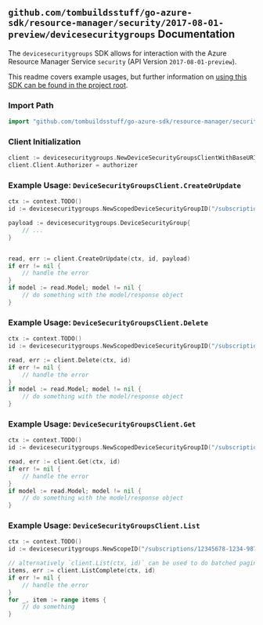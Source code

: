
## `github.com/tombuildsstuff/go-azure-sdk/resource-manager/security/2017-08-01-preview/devicesecuritygroups` Documentation

The `devicesecuritygroups` SDK allows for interaction with the Azure Resource Manager Service `security` (API Version `2017-08-01-preview`).

This readme covers example usages, but further information on [using this SDK can be found in the project root](https://github.com/tombuildsstuff/go-azure-sdk/tree/main/docs).

### Import Path

```go
import "github.com/tombuildsstuff/go-azure-sdk/resource-manager/security/2017-08-01-preview/devicesecuritygroups"
```


### Client Initialization

```go
client := devicesecuritygroups.NewDeviceSecurityGroupsClientWithBaseURI("https://management.azure.com")
client.Client.Authorizer = authorizer
```


### Example Usage: `DeviceSecurityGroupsClient.CreateOrUpdate`

```go
ctx := context.TODO()
id := devicesecuritygroups.NewScopedDeviceSecurityGroupID("/subscriptions/12345678-1234-9876-4563-123456789012/resourceGroups/some-resource-group", "deviceSecurityGroupValue")

payload := devicesecuritygroups.DeviceSecurityGroup{
	// ...
}


read, err := client.CreateOrUpdate(ctx, id, payload)
if err != nil {
	// handle the error
}
if model := read.Model; model != nil {
	// do something with the model/response object
}
```


### Example Usage: `DeviceSecurityGroupsClient.Delete`

```go
ctx := context.TODO()
id := devicesecuritygroups.NewScopedDeviceSecurityGroupID("/subscriptions/12345678-1234-9876-4563-123456789012/resourceGroups/some-resource-group", "deviceSecurityGroupValue")

read, err := client.Delete(ctx, id)
if err != nil {
	// handle the error
}
if model := read.Model; model != nil {
	// do something with the model/response object
}
```


### Example Usage: `DeviceSecurityGroupsClient.Get`

```go
ctx := context.TODO()
id := devicesecuritygroups.NewScopedDeviceSecurityGroupID("/subscriptions/12345678-1234-9876-4563-123456789012/resourceGroups/some-resource-group", "deviceSecurityGroupValue")

read, err := client.Get(ctx, id)
if err != nil {
	// handle the error
}
if model := read.Model; model != nil {
	// do something with the model/response object
}
```


### Example Usage: `DeviceSecurityGroupsClient.List`

```go
ctx := context.TODO()
id := devicesecuritygroups.NewScopeID("/subscriptions/12345678-1234-9876-4563-123456789012/resourceGroups/some-resource-group")

// alternatively `client.List(ctx, id)` can be used to do batched pagination
items, err := client.ListComplete(ctx, id)
if err != nil {
	// handle the error
}
for _, item := range items {
	// do something
}
```
